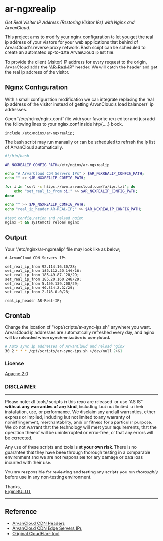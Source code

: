 # ar-ngxrealip
*Get Real Visitor IP Address (Restoring Visitor IPs) with Nginx and ArvanCloud.*

This project aims to modify your nginx configuration to let you get the real ip address of your visitors for your web applications that behind of ArvanCloud's reverse proxy network. Bash script can be scheduled to create an automated up-to-date ArvanCloud ip list file.

To provide the client (visitor) IP address for every request to the origin, ArvanCloud adds the "[AR-Real-IP](https://www.arvancloud.com/help/fa/article/360013052279-%D9%87%D8%AF%D8%B1%D9%87%D8%A7%DB%8C-%D8%A7%D8%B1%D8%B3%D8%A7%D9%84%DB%8C-%D8%A8%D9%87-%D8%B3%D9%85%D8%AA-%DA%A9%D8%A7%D8%B1%D8%A8%D8%B1-%D9%88-%D8%B3%D8%B1%D9%88%D8%B1-%D8%A7%D8%B5%D9%84%DB%8C-%D9%87%D9%86%DA%AF%D8%A7%D9%85-%D8%A7%D8%B3%D8%AA%D9%81%D8%A7%D8%AF%D9%87-%D8%A7%D8%B2-%E2%80%8FCDN%E2%80%8F-%D8%A7%D8%A8%D8%B1-%D8%A2%D8%B1%D9%88%D8%A7%D9%86)" header. We will catch the header and get the real ip address of the visitor.

## Nginx Configuration
With a small configuration modification we can integrate replacing the real ip address of the visitor instead of getting ArvanCloud's load balancers' ip addresses.

Open "/etc/nginx/nginx.conf" file with your favorite text editor and just add the following lines to your nginx.conf inside http{....} block.

```nginx
include /etc/nginx/ar-ngxrealip;
```

The bash script may run manually or can be scheduled to refresh the ip list of ArvanCloud automatically.
```sh
#!/bin/bash

AR_NGXREALIP_CONFIG_PATH=/etc/nginx/ar-ngxrealip

echo "# ArvanCloud CDN Servers IPs" > $AR_NGXREALIP_CONFIG_PATH;
echo "" >> $AR_NGXREALIP_CONFIG_PATH;

for i in `curl -s https://www.arvancloud.com/fa/ips.txt`; do
    echo "set_real_ip_from $i;" >> $AR_NGXREALIP_CONFIG_PATH;
done

echo "" >> $AR_NGXREALIP_CONFIG_PATH;
echo "real_ip_header AR-REAL-IP;" >> $AR_NGXREALIP_CONFIG_PATH;

#test configuration and reload nginx
nginx -t && systemctl reload nginx
```

## Output
Your "/etc/nginx/ar-ngxrealip" file may look like as below;

```nginx
# ArvanCloud CDN Servers IPs

set_real_ip_from 92.114.16.80/28;
set_real_ip_from 185.112.35.144/28;
set_real_ip_from 185.49.87.120/29;
set_real_ip_from 185.20.160.248/29;
set_real_ip_from 5.160.139.200/29;
set_real_ip_from 46.224.2.32/29;
set_real_ip_from 2.146.0.0/28;

real_ip_header AR-Real-IP;
```

## Crontab
Change the location of "/opt/scripts/ar-sync-ips.sh" anywhere you want. 
ArvanCloud ip addresses are automatically refreshed every day, and nginx will be reloaded when synchronization is completed.
```sh
# Auto sync ip addresses of ArvanCloud and reload nginx
30 2 * * * /opt/scripts/ar-sync-ips.sh >/dev/null 2>&1
```

### License

[Apache 2.0](http://www.apache.org/licenses/LICENSE-2.0)


### DISCLAIMER
----------
Please note: all tools/ scripts in this repo are released for use "AS IS" **without any warranties of any kind**,
including, but not limited to their installation, use, or performance.  We disclaim any and all warranties, either 
express or implied, including but not limited to any warranty of noninfringement, merchantability, and/ or fitness 
for a particular purpose.  We do not warrant that the technology will meet your requirements, that the operation 
thereof will be uninterrupted or error-free, or that any errors will be corrected.

Any use of these scripts and tools is **at your own risk**.  There is no guarantee that they have been through 
thorough testing in a comparable environment and we are not responsible for any damage or data loss incurred with 
their use.

You are responsible for reviewing and testing any scripts you run *thoroughly* before use in any non-testing 
environment.

Thanks,   
[Ergin BULUT](https://www.erginbulut.com)

---
## Reference
- [ArvanCloud CDN Headers](https://www.arvancloud.com/help/fa/article/360013052279-%D9%87%D8%AF%D8%B1%D9%87%D8%A7%DB%8C-%D8%A7%D8%B1%D8%B3%D8%A7%D9%84%DB%8C-%D8%A8%D9%87-%D8%B3%D9%85%D8%AA-%DA%A9%D8%A7%D8%B1%D8%A8%D8%B1-%D9%88-%D8%B3%D8%B1%D9%88%D8%B1-%D8%A7%D8%B5%D9%84%DB%8C-%D9%87%D9%86%DA%AF%D8%A7%D9%85-%D8%A7%D8%B3%D8%AA%D9%81%D8%A7%D8%AF%D9%87-%D8%A7%D8%B2-%E2%80%8FCDN%E2%80%8F-%D8%A7%D8%A8%D8%B1-%D8%A2%D8%B1%D9%88%D8%A7%D9%86)
- [ArvanCloud CDN Edge Servers IPs](https://www.arvancloud.com/fa/ips.txt)
- [Original CloudFlare tool](https://github.com/ergin/nginx-cloudflare-real-ip)
